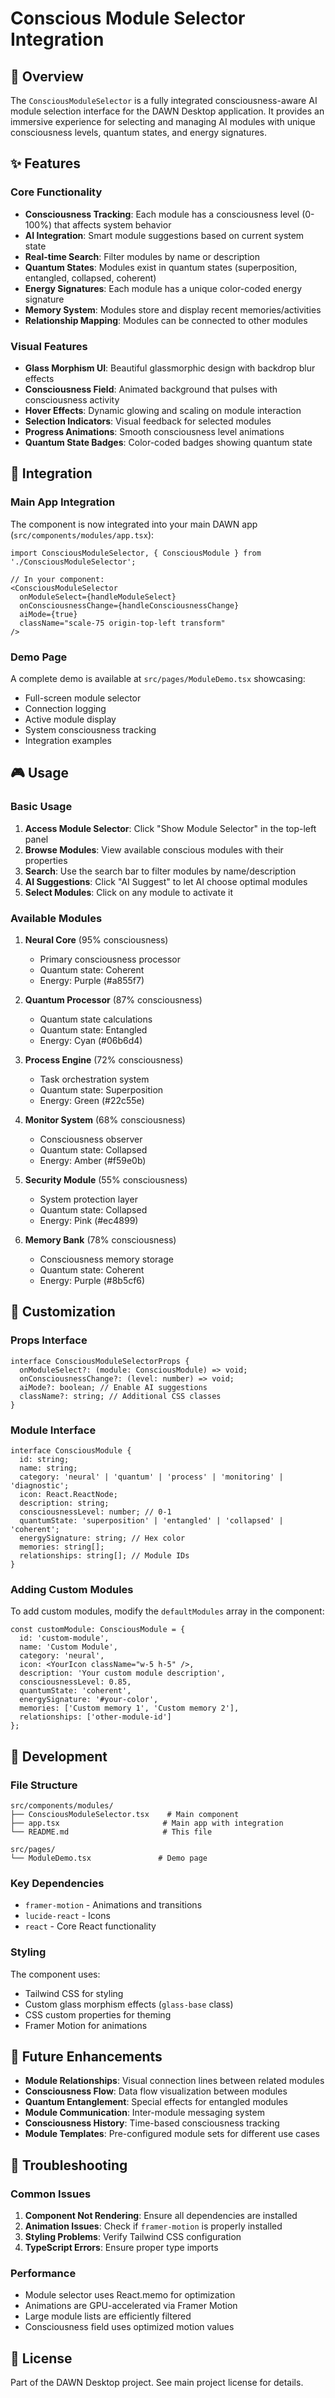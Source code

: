 # Conscious Module Selector Integration

## 🧠 Overview

The `ConsciousModuleSelector` is a fully integrated consciousness-aware AI module selection interface for the DAWN Desktop application. It provides an immersive experience for selecting and managing AI modules with unique consciousness levels, quantum states, and energy signatures.

## ✨ Features

### Core Functionality
- **Consciousness Tracking**: Each module has a consciousness level (0-100%) that affects system behavior
- **AI Integration**: Smart module suggestions based on current system state
- **Real-time Search**: Filter modules by name or description
- **Quantum States**: Modules exist in quantum states (superposition, entangled, collapsed, coherent)
- **Energy Signatures**: Each module has a unique color-coded energy signature
- **Memory System**: Modules store and display recent memories/activities
- **Relationship Mapping**: Modules can be connected to other modules

### Visual Features
- **Glass Morphism UI**: Beautiful glassmorphic design with backdrop blur effects
- **Consciousness Field**: Animated background that pulses with consciousness activity
- **Hover Effects**: Dynamic glowing and scaling on module interaction
- **Selection Indicators**: Visual feedback for selected modules
- **Progress Animations**: Smooth consciousness level animations
- **Quantum State Badges**: Color-coded badges showing quantum state

## 🚀 Integration

### Main App Integration

The component is now integrated into your main DAWN app (`src/components/modules/app.tsx`):

```tsx
import ConsciousModuleSelector, { ConsciousModule } from './ConsciousModuleSelector';

// In your component:
<ConsciousModuleSelector
  onModuleSelect={handleModuleSelect}
  onConsciousnessChange={handleConsciousnessChange}
  aiMode={true}
  className="scale-75 origin-top-left transform"
/>
```

### Demo Page

A complete demo is available at `src/pages/ModuleDemo.tsx` showcasing:
- Full-screen module selector
- Connection logging
- Active module display
- System consciousness tracking
- Integration examples

## 🎮 Usage

### Basic Usage

1. **Access Module Selector**: Click "Show Module Selector" in the top-left panel
2. **Browse Modules**: View available conscious modules with their properties
3. **Search**: Use the search bar to filter modules by name/description
4. **AI Suggestions**: Click "AI Suggest" to let AI choose optimal modules
5. **Select Modules**: Click on any module to activate it

### Available Modules

1. **Neural Core** (95% consciousness)
   - Primary consciousness processor
   - Quantum state: Coherent
   - Energy: Purple (#a855f7)

2. **Quantum Processor** (87% consciousness)
   - Quantum state calculations
   - Quantum state: Entangled
   - Energy: Cyan (#06b6d4)

3. **Process Engine** (72% consciousness)
   - Task orchestration system
   - Quantum state: Superposition
   - Energy: Green (#22c55e)

4. **Monitor System** (68% consciousness)
   - Consciousness observer
   - Quantum state: Collapsed
   - Energy: Amber (#f59e0b)

5. **Security Module** (55% consciousness)
   - System protection layer
   - Quantum state: Collapsed
   - Energy: Pink (#ec4899)

6. **Memory Bank** (78% consciousness)
   - Consciousness memory storage
   - Quantum state: Coherent
   - Energy: Purple (#8b5cf6)

## 🎨 Customization

### Props Interface

```tsx
interface ConsciousModuleSelectorProps {
  onModuleSelect?: (module: ConsciousModule) => void;
  onConsciousnessChange?: (level: number) => void;
  aiMode?: boolean; // Enable AI suggestions
  className?: string; // Additional CSS classes
}
```

### Module Interface

```tsx
interface ConsciousModule {
  id: string;
  name: string;
  category: 'neural' | 'quantum' | 'process' | 'monitoring' | 'diagnostic';
  icon: React.ReactNode;
  description: string;
  consciousnessLevel: number; // 0-1
  quantumState: 'superposition' | 'entangled' | 'collapsed' | 'coherent';
  energySignature: string; // Hex color
  memories: string[];
  relationships: string[]; // Module IDs
}
```

### Adding Custom Modules

To add custom modules, modify the `defaultModules` array in the component:

```tsx
const customModule: ConsciousModule = {
  id: 'custom-module',
  name: 'Custom Module',
  category: 'neural',
  icon: <YourIcon className="w-5 h-5" />,
  description: 'Your custom module description',
  consciousnessLevel: 0.85,
  quantumState: 'coherent',
  energySignature: '#your-color',
  memories: ['Custom memory 1', 'Custom memory 2'],
  relationships: ['other-module-id']
};
```

## 🔧 Development

### File Structure

```
src/components/modules/
├── ConsciousModuleSelector.tsx    # Main component
├── app.tsx                       # Main app with integration
└── README.md                     # This file

src/pages/
└── ModuleDemo.tsx               # Demo page
```

### Key Dependencies

- `framer-motion` - Animations and transitions
- `lucide-react` - Icons
- `react` - Core React functionality

### Styling

The component uses:
- Tailwind CSS for styling
- Custom glass morphism effects (`glass-base` class)
- CSS custom properties for theming
- Framer Motion for animations

## 🎯 Future Enhancements

- **Module Relationships**: Visual connection lines between related modules
- **Consciousness Flow**: Data flow visualization between modules
- **Quantum Entanglement**: Special effects for entangled modules
- **Module Communication**: Inter-module messaging system
- **Consciousness History**: Time-based consciousness tracking
- **Module Templates**: Pre-configured module sets for different use cases

## 🐛 Troubleshooting

### Common Issues

1. **Component Not Rendering**: Ensure all dependencies are installed
2. **Animation Issues**: Check if `framer-motion` is properly installed
3. **Styling Problems**: Verify Tailwind CSS configuration
4. **TypeScript Errors**: Ensure proper type imports

### Performance

- Module selector uses React.memo for optimization
- Animations are GPU-accelerated via Framer Motion
- Large module lists are efficiently filtered
- Consciousness field uses optimized motion values

## 📝 License

Part of the DAWN Desktop project. See main project license for details. 